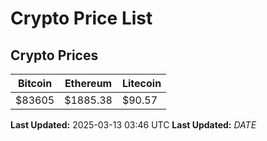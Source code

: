 # Crypto Price List

## Crypto Prices
| Bitcoin | Ethereum | Litecoin |
| ------- | -------- | -------- |
| $83605 | $1885.38 | $90.57 |
**Last Updated:** 2025-03-13 03:46 UTC
**Last Updated:** $DATE$
